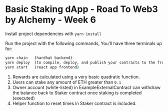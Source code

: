 # Basic Staking dApp - Road To Web3 by Alchemy - Week 6

Install project dependencies with `yarn install`

Run the project with the following commands, You'll have three terminals up for:

```bash
yarn chain   (hardhat backend)
yarn deploy  (to compile, deploy, and publish your contracts to the frontend)
yarn start   (react app frontend)
```

1. Rewards are calculated using a very basic quadratic function.
2. Users can stake any amount of ETH greater than `0.1`
3. Owner account (white-listed) in ExampleExternalContract can withdraw the balance back to Staker contract once staking is completed (executed)
4. Helper function to reset times in Staker contract is included.
